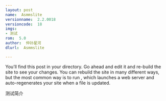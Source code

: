 ```yaml
---
layout: post
name:  Asmmslite
versionname:  2.2.0018
versioncode:  18
imgs:  
- 测试
rom:  5.0
author:  仲孙星河
dlurl:  Asmmslite

---
```

You’ll find this post in your directory. Go ahead and edit it and re-build the site to see your changes. You can rebuild the site in many different ways, but the most common way is to run , which launches a web server and auto-regenerates your site when a file is updated.

测试简介

